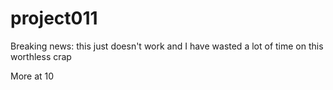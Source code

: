 # project011 

Breaking news: this just doesn't work and I have wasted a lot of time on this worthless crap

More at 10
